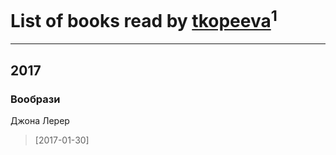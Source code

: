 # List of books read by [tkopeeva](http://vk.com/id19033466)<sup>1</sup>
---

## 2017

### Вообрази
Джона Лерер
> [2017-01-30] 



